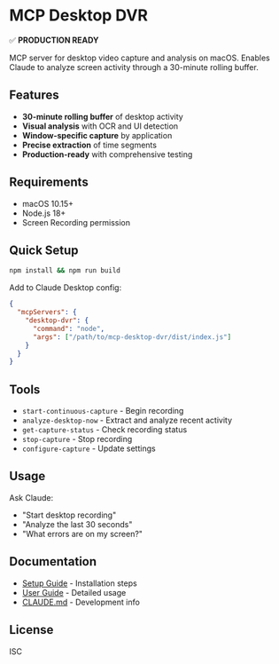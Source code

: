 # MCP Desktop DVR

✅ **PRODUCTION READY**

MCP server for desktop video capture and analysis on macOS. Enables Claude to analyze screen activity through a 30-minute rolling buffer.

## Features

- **30-minute rolling buffer** of desktop activity
- **Visual analysis** with OCR and UI detection
- **Window-specific capture** by application
- **Precise extraction** of time segments
- **Production-ready** with comprehensive testing

## Requirements

- macOS 10.15+
- Node.js 18+
- Screen Recording permission

## Quick Setup

```bash
npm install && npm run build
```

Add to Claude Desktop config:
```json
{
  "mcpServers": {
    "desktop-dvr": {
      "command": "node",
      "args": ["/path/to/mcp-desktop-dvr/dist/index.js"]
    }
  }
}
```

## Tools

- `start-continuous-capture` - Begin recording
- `analyze-desktop-now` - Extract and analyze recent activity
- `get-capture-status` - Check recording status
- `stop-capture` - Stop recording
- `configure-capture` - Update settings

## Usage

Ask Claude:
- "Start desktop recording"
- "Analyze the last 30 seconds"
- "What errors are on my screen?"

## Documentation

- [Setup Guide](SETUP.md) - Installation steps
- [User Guide](USER_GUIDE.md) - Detailed usage
- [CLAUDE.md](CLAUDE.md) - Development info

## License

ISC